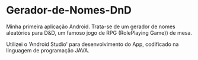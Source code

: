# Gerador-de-Nomes-DnD
Minha primeira aplicação Android. Trata-se de um gerador de nomes aleatórios para D&D, um famoso jogo de RPG (RolePlaying Game)) de mesa.

Utilizei o 'Android Studio' para desenvolvimento do App, codificado na linguagem de programação JAVA.
